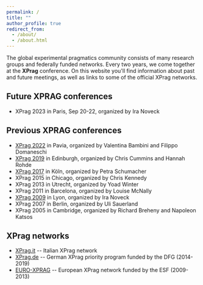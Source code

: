 ```yaml
---
permalink: /
title: ""
author_profile: true
redirect_from: 
  - /about/
  - /about.html
---
```


The global experimental pragmatics community consists of many research groups and federally funded networks. Every two years, we come together at the **XPrag** conference. On this website you'll find information about past and future meetings, as well as links to some of the official XPrag networks.


## Future XPRAG conferences

- XPrag 2023 in Paris, Sep 20-22, organized by Ira Noveck

## Previous XPRAG conferences

- [XPrag 2022](https://sites.google.com/iusspavia.it/xprag2022/xprag-2022) in Pavia, organized by Valentina Bambini and Filippo Domaneschi
- [XPrag 2019](https://www.xprag2019.ppls.ed.ac.uk/) in Edinburgh, organized by Chris Cummins and Hannah Rohde
- [XPrag 2017](https://xprag2017.uni-koeln.de/) in Köln, organized by Petra Schumacher
- XPrag 2015 in Chicago, organized by Chris Kennedy
- XPrag 2013 in Utrecht, organized by Yoad Winter
- XPrag 2011 in Barcelona, organized by Louise McNally
- [XPrag 2009](https://sites.google.com/site/xprag2009/) in Lyon, organized by Ira Noveck
- XPrag 2007 in Berlin, organized by Uli Sauerland
- XPrag 2005 in Cambridge, organized by Richard Breheny and Napoleon Katsos

## XPrag networks

- [XPrag.it](https://www.xpragit.com/) -- Italian XPrag network 
- [XPrag.de](https://www.xprag.de/) -- German XPrag priority program funded by the DFG (2014-2019)
- [EURO-XPRAG](http://archives.esf.org/coordinating-research/research-networking-programmes/humanities-hum/euro-xprag.html) -- European XPrag network funded by the ESF (2009-2013)
